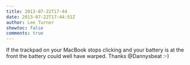 ```yaml
---
title: 2013-07-22T17-44
date: 2013-07-22T17:44:51Z
author: Lee Turner
showtoc: false
comments: true
---
```


If the trackpad on your MacBook stops clicking and your battery is at the front the battery could well have warped. Thanks @Dannysbeat :-)

